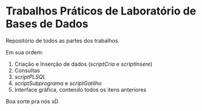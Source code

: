 Trabalhos Práticos de Laboratório de Bases de Dados
===================================================

Repositório de todos as partes dos trabalhos

Em sua ordem:

1. Criação e Inserção de dados (_scriptCria_ e _scriptInsere_)
2. Consultas
3. _scriptPLSQL_
4. _scriptSubprograma_ e _scriptGatilho_
5. Interface gráfica, contendo todos os itens anteriores

Boa sorte pra nós xD
